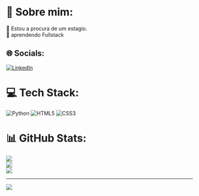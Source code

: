 # 💫 Sobre mim:
🔭 Estou a procura de um estagio.<br>🌱 aprendendo Fullstack


## 🌐 Socials:
[![LinkedIn](https://img.shields.io/badge/LinkedIn-%230077B5.svg?logo=linkedin&logoColor=white)](https://www.linkedin.com/in/vinicius-sousa-de-almeida-a7b408264/) 

# 💻 Tech Stack:
![Python](https://img.shields.io/badge/python-3670A0?style=for-the-badge&logo=python&logoColor=ffdd54) ![HTML5](https://img.shields.io/badge/html5-%23E34F26.svg?style=for-the-badge&logo=html5&logoColor=white) ![CSS3](https://img.shields.io/badge/css3-%231572B6.svg?style=for-the-badge&logo=css3&logoColor=white)
# 📊 GitHub Stats:
![](https://github-readme-stats.vercel.app/api?username=ViniciusAmd&theme=nord&hide_border=false&include_all_commits=false&count_private=false)<br/>
![](https://github-readme-streak-stats.herokuapp.com/?user=ViniciusAmd&theme=nord&hide_border=false)<br/>
![](https://github-readme-stats.vercel.app/api/top-langs/?username=ViniciusAmd&theme=nord&hide_border=false&include_all_commits=false&count_private=false&layout=compact)

---
[![](https://visitcount.itsvg.in/api?id=ViniciusAmd&icon=0&color=0)](https://visitcount.itsvg.in)

<!-- Proudly created with GPRM ( https://gprm.itsvg.in ) -->
